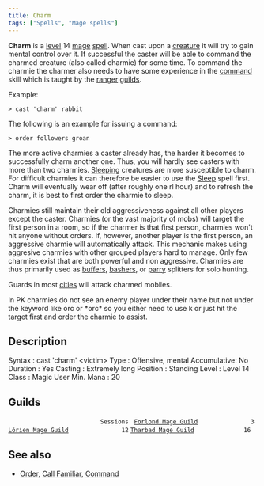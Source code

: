 ```yaml
---
title: Charm
tags: ["Spells", "Mage spells"]
---
```

**Charm** is a [level](level "wikilink") 14 [mage](mage "wikilink")
[spell](spell "wikilink"). When cast upon a
[creature](mobile "wikilink") it will try to gain mental control over
it. If successful the caster will be able to command the charmed
creature (also called charmie) for some time. To command the charmie the
charmer also needs to have some experience in the
[command](command "wikilink") skill which is taught by the
[ranger](ranger "wikilink") [guilds](guilds "wikilink").

Example:

`> cast 'charm' rabbit`

The following is an example for issuing a command:

`> order followers groan`

The more active charmies a caster already has, the harder it becomes to
successfully charm another one. Thus, you will hardly see casters with
more than two charmies. [Sleeping](Sleep "wikilink") creatures are more
susceptible to charm. For difficult charmies it can therefore be easier
to use the [Sleep](Sleep_Spell "wikilink") spell first. Charm will
eventually wear off (after roughly one rl hour) and to refresh the
charm, it is best to first order the charmie to sleep.

Charmies still maintain their old aggressiveness against all other
players except the caster. Charmies (or the vast majority of mobs) will
target the first person in a room, so if the charmer is that first
person, charmies won't hit anyone without orders. If, however, another
player is the first person, an aggressive charmie will automatically
attack. This mechanic makes using aggresive charmies with other grouped
players hard to manage. Only few charmies exist that are both powerful
and non aggressive. Charmies are thus primarily used as
[buffers](buffer "wikilink"), [bashers](bash "wikilink"), or
[parry](parry "wikilink") splitters for solo hunting.

Guards in most [cities](city "wikilink") will attack charmed mobiles.

In PK charmies do not see an enemy player under their name but not under
the keyword like orc or \*orc\* so you either need to use k <name> or
just hit the target first and order the charmie to assist.

## Description

Syntax : cast 'charm' \<victim\> Type : Offensive, mental Accumulative:
No Duration : Yes Casting : Extremely long Position : Standing Level :
Level 14 Class : Magic User Min. Mana : 20

## Guilds

`                          Sessions `
[`Forlond Mage Guild`](Forlond_Mage_Guild "wikilink")`               3`
[`Lórien Mage Guild`](Lórien_Mage_Guild "wikilink")`               12`
[`Tharbad Mage Guild`](Tharbad_Mage_Guild "wikilink")`              16`

## See also

- [Order](Order "wikilink"), [Call Familiar](Call_Familiar "wikilink"),
  [Command](Command "wikilink")
 